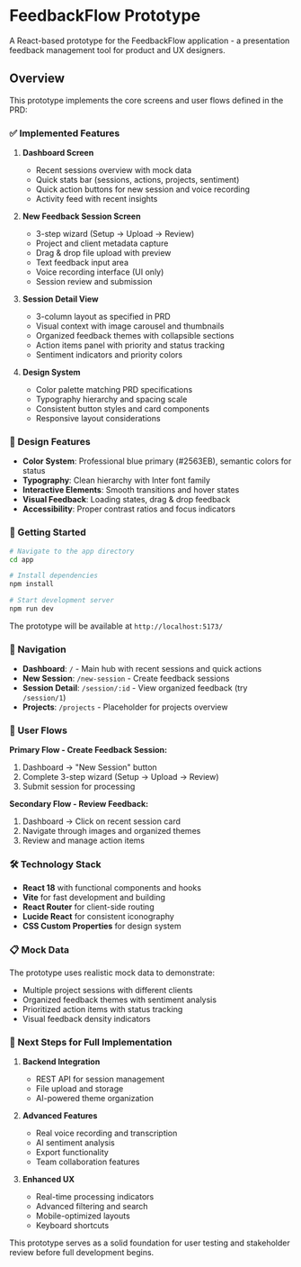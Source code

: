 # FeedbackFlow Prototype

A React-based prototype for the FeedbackFlow application - a presentation feedback management tool for product and UX designers.

## Overview

This prototype implements the core screens and user flows defined in the PRD:

### ✅ Implemented Features

1. **Dashboard Screen**
   - Recent sessions overview with mock data
   - Quick stats bar (sessions, actions, projects, sentiment)
   - Quick action buttons for new session and voice recording
   - Activity feed with recent insights

2. **New Feedback Session Screen**
   - 3-step wizard (Setup → Upload → Review)
   - Project and client metadata capture
   - Drag & drop file upload with preview
   - Text feedback input area
   - Voice recording interface (UI only)
   - Session review and submission

3. **Session Detail View**
   - 3-column layout as specified in PRD
   - Visual context with image carousel and thumbnails
   - Organized feedback themes with collapsible sections
   - Action items panel with priority and status tracking
   - Sentiment indicators and priority colors

4. **Design System**
   - Color palette matching PRD specifications
   - Typography hierarchy and spacing scale
   - Consistent button styles and card components
   - Responsive layout considerations

### 🎨 Design Features

- **Color System**: Professional blue primary (#2563EB), semantic colors for status
- **Typography**: Clean hierarchy with Inter font family
- **Interactive Elements**: Smooth transitions and hover states
- **Visual Feedback**: Loading states, drag & drop feedback
- **Accessibility**: Proper contrast ratios and focus indicators

### 🚀 Getting Started

```bash
# Navigate to the app directory
cd app

# Install dependencies
npm install

# Start development server
npm run dev
```

The prototype will be available at `http://localhost:5173/`

### 📱 Navigation

- **Dashboard**: `/` - Main hub with recent sessions and quick actions
- **New Session**: `/new-session` - Create feedback sessions
- **Session Detail**: `/session/:id` - View organized feedback (try `/session/1`)
- **Projects**: `/projects` - Placeholder for projects overview

### 🔄 User Flows

**Primary Flow - Create Feedback Session:**
1. Dashboard → "New Session" button
2. Complete 3-step wizard (Setup → Upload → Review)
3. Submit session for processing

**Secondary Flow - Review Feedback:**
1. Dashboard → Click on recent session card
2. Navigate through images and organized themes
3. Review and manage action items

### 🛠 Technology Stack

- **React 18** with functional components and hooks
- **Vite** for fast development and building
- **React Router** for client-side routing
- **Lucide React** for consistent iconography
- **CSS Custom Properties** for design system

### 📋 Mock Data

The prototype uses realistic mock data to demonstrate:
- Multiple project sessions with different clients
- Organized feedback themes with sentiment analysis
- Prioritized action items with status tracking
- Visual feedback density indicators

### 🎯 Next Steps for Full Implementation

1. **Backend Integration**
   - REST API for session management
   - File upload and storage
   - AI-powered theme organization

2. **Advanced Features**
   - Real voice recording and transcription
   - AI sentiment analysis
   - Export functionality
   - Team collaboration features

3. **Enhanced UX**
   - Real-time processing indicators
   - Advanced filtering and search
   - Mobile-optimized layouts
   - Keyboard shortcuts

This prototype serves as a solid foundation for user testing and stakeholder review before full development begins.